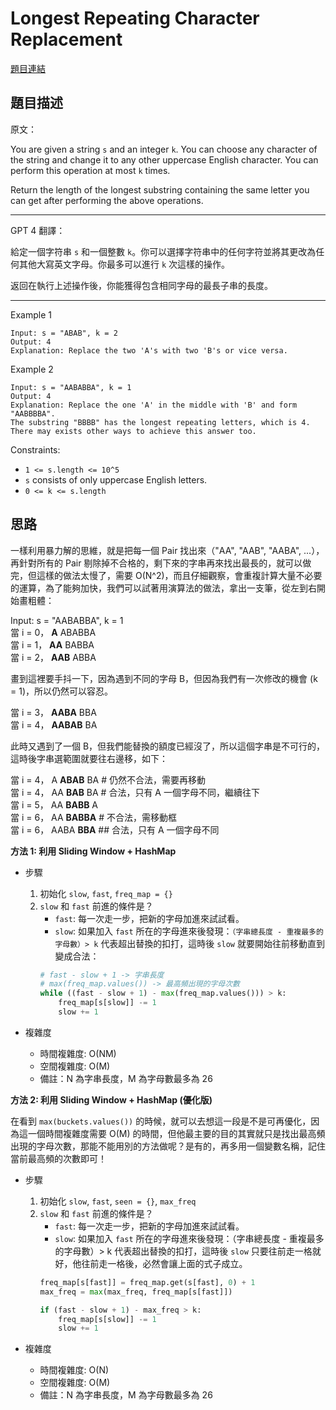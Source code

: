# Longest Repeating Character Replacement

[題目連結](https://leetcode.com/problems/longest-repeating-character-replacement/)

## 題目描述
原文：

You are given a string `s` and an integer `k`. You can choose any character of the string and change it to any other uppercase English character. You can perform this operation at most `k` times.

Return the length of the longest substring containing the same letter you can get after performing the above operations.

----

GPT 4 翻譯：

給定一個字符串 `s` 和一個整數 `k`。你可以選擇字符串中的任何字符並將其更改為任何其他大寫英文字母。你最多可以進行 `k` 次這樣的操作。

返回在執行上述操作後，你能獲得包含相同字母的最長子串的長度。


----

Example 1
```
Input: s = "ABAB", k = 2
Output: 4
Explanation: Replace the two 'A's with two 'B's or vice versa.
```

Example 2
```
Input: s = "AABABBA", k = 1
Output: 4
Explanation: Replace the one 'A' in the middle with 'B' and form "AABBBBA".
The substring "BBBB" has the longest repeating letters, which is 4.
There may exists other ways to achieve this answer too.
```

Constraints:

* `1 <= s.length <= 10^5`
* `s` consists of only uppercase English letters.
* `0 <= k <= s.length`


## 思路

一樣利用暴力解的思維，就是把每一個 Pair 找出來（"AA", "AAB", "AABA", ...），再針對所有的 Pair 剔除掉不合格的，剩下來的字串再來找出最長的，就可以做完，但這樣的做法太慢了，需要 O(N^2)，而且仔細觀察，會重複計算大量不必要的運算，為了能夠加快，我們可以試著用演算法的做法，拿出一支筆，從左到右開始畫粗體：  

Input: s = "AABABBA", k = 1  
當 i = 0， **A** ABABBA  
當 i = 1， **AA** BABBA  
當 i = 2， **AAB** ABBA  

畫到這裡要手抖一下，因為遇到不同的字母 B，但因為我們有一次修改的機會 (k = 1)，所以仍然可以容忍。  

當 i = 3， **AABA** BBA  
當 i = 4， **AABAB** BA  

此時又遇到了一個 B，但我們能替換的額度已經沒了，所以這個字串是不可行的，這時後字串選範圍就要往右邊移，如下：  

當 i = 4， A **ABAB** BA  # 仍然不合法，需要再移動  
當 i = 4， AA **BAB** BA  # 合法，只有 A 一個字母不同，繼續往下  
當 i = 5， AA **BABB** A  
當 i = 6， AA **BABBA**   # 不合法，需移動框  
當 i = 6， AABA **BBA**   ## 合法，只有 A 一個字母不同  


**方法 1: 利用 Sliding Window + HashMap**

* 步驟
    1. 初始化 `slow`, `fast`, `freq_map = {}`
    2. `slow` 和 `fast` 前進的條件是？
        - `fast`: 每一次走一步，把新的字母加進來試試看。
        - `slow`: 如果加入 `fast` 所在的字母進來後發現：`（字串總長度 - 重複最多的字母數）> k` 代表超出替換的扣打，這時後 `slow` 就要開始往前移動直到變成合法：
        ```python
        # fast - slow + 1 -> 字串長度
        # max(freq_map.values()) -> 最高頻出現的字母次數
        while ((fast - slow + 1) - max(freq_map.values())) > k:
            freq_map[s[slow]] -= 1
            slow += 1
        ```
        
* 複雜度
    * 時間複雜度: O(NM)   
    * 空間複雜度: O(M)
    * 備註：N 為字串長度，M 為字母數最多為 26


**方法 2: 利用 Sliding Window + HashMap (優化版)**

在看到 `max(buckets.values())` 的時候，就可以去想這一段是不是可再優化，因為這一個時間複雜度需要 O(M) 的時間，但他最主要的目的其實就只是找出最高頻出現的字母次數，那能不能用別的方法做呢？是有的，再多用一個變數名稱，記住當前最高頻的次數即可！

* 步驟
    1. 初始化 `slow`, `fast`, `seen = {}`, `max_freq`
    2. `slow` 和 `fast` 前進的條件是？
        - `fast`: 每一次走一步，把新的字母加進來試試看。
        - `slow`: 如果加入 `fast` 所在的字母進來後發現：（字串總長度 - 重複最多的字母數）> k 代表超出替換的扣打，這時後 `slow` 只要往前走一格就好，他往前走一格後，必然會讓上面的式子成立。
        ```python
        freq_map[s[fast]] = freq_map.get(s[fast], 0) + 1 
        max_freq = max(max_freq, freq_map[s[fast]])

        if (fast - slow + 1) - max_freq > k:
            freq_map[s[slow]] -= 1
            slow += 1
        ```

* 複雜度
    * 時間複雜度: O(N)
    * 空間複雜度: O(M)
    * 備註：N 為字串長度，M 為字母數最多為 26

